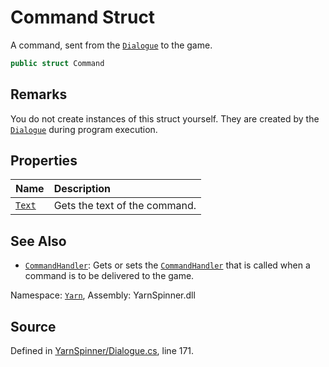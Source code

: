 # Command Struct

A command, sent from the [`Dialogue`](/api/csharp/yarn/dialogue.md) to the game.


```csharp
public struct Command
```
## Remarks

You do not create instances of this struct yourself. They are
created by the [`Dialogue`](/api/csharp/yarn/dialogue.md) during program execution.




## Properties
|Name|Description|
|:---|:---|
|[`Text`](/api/csharp/yarn/command.text.md)| Gets the text of the command. |
## See Also
* [`CommandHandler`](/api/csharp/yarn/dialogue.commandhandler.md): 
Gets or sets the [`CommandHandler`](/api/csharp/yarn/commandhandler.md) that is
called when a command is to be delivered to the game.

<div class="class-metadata">

Namespace: [`Yarn`](/api/csharp/yarn/README.md), Assembly: YarnSpinner.dll
</div>

## Source
Defined in [YarnSpinner/Dialogue.cs](https://github.com/YarnSpinnerTool/YarnSpinner//blob/develop/YarnSpinner/Dialogue.cs#L171), line 171.
